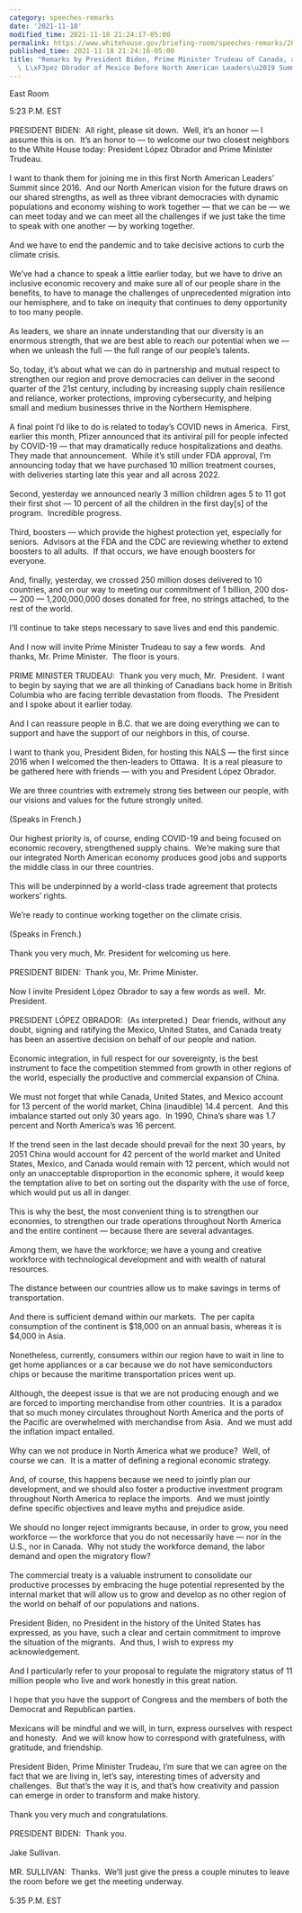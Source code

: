 ```yaml
---
category: speeches-remarks
date: '2021-11-18'
modified_time: 2021-11-18 21:24:17-05:00
permalink: https://www.whitehouse.gov/briefing-room/speeches-remarks/2021/11/18/remarks-by-president-biden-prime-minister-trudeau-of-canada-and-president-lopez-obrador-of-mexico-before-north-american-leaders-summit/
published_time: 2021-11-18 21:24:16-05:00
title: "Remarks by President Biden, Prime Minister Trudeau of Canada, and President\
  \ L\xF3pez Obrador of Mexico Before North American Leaders\u2019 Summit"
---
```

 
East Room

5:23 P.M. EST  
   
PRESIDENT BIDEN:  All right, please sit down.  Well, it’s an honor — I
assume this is on.  It’s an honor to — to welcome our two closest
neighbors to the White House today: President López Obrador and Prime
Minister Trudeau.   
   
I want to thank them for joining me in this first North American
Leaders’ Summit since 2016.  And our North American vision for the
future draws on our shared strengths, as well as three vibrant
democracies with dynamic populations and economy wishing to work
together — that we can be — we can meet today and we can meet all the
challenges if we just take the time to speak with one another — by
working together.   
   
And we have to end the pandemic and to take decisive actions to curb the
climate crisis.   
   
We’ve had a chance to speak a little earlier today, but we have to drive
an inclusive economic recovery and make sure all of our people share in
the benefits, to have to manage the challenges of unprecedented
migration into our hemisphere, and to take on inequity that continues to
deny opportunity to too many people.   
   
As leaders, we share an innate understanding that our diversity is an
enormous strength, that we are best able to reach our potential when we
— when we unleash the full — the full range of our people’s talents.   
   
So, today, it’s about what we can do in partnership and mutual respect
to strengthen our region and prove democracies can deliver in the second
quarter of the 21st century, including by increasing supply chain
resilience and reliance, worker protections, improving cybersecurity,
and helping small and medium businesses thrive in the Northern
Hemisphere.   
   
A final point I’d like to do is related to today’s COVID news in
America.  First, earlier this month, Pfizer announced that its antiviral
pill for people infected by COVID-19 — that may dramatically reduce
hospitalizations and deaths.  They made that announcement.  While it’s
still under FDA approval, I’m announcing today that we have purchased 10
million treatment courses, with deliveries starting late this year and
all across 2022.  
   
Second, yesterday we announced nearly 3 million children ages 5 to 11
got their first shot — 10 percent of all the children in the first
day\[s\] of the program.  Incredible progress.  
   
Third, boosters — which provide the highest protection yet, especially
for seniors.  Advisors at the FDA and the CDC are reviewing whether to
extend boosters to all adults.  If that occurs, we have enough boosters
for everyone.   
   
And, finally, yesterday, we crossed 250 million doses delivered to 10
countries, and on our way to meeting our commitment of 1 billion, 200
dos- — 200 — 1,200,000,000 doses donated for free, no strings attached,
to the rest of the world.  
   
I’ll continue to take steps necessary to save lives and end this
pandemic.   
   
And I now will invite Prime Minister Trudeau to say a few words.  And
thanks, Mr. Prime Minister.  The floor is yours.    
   
PRIME MINISTER TRUDEAU:  Thank you very much, Mr.  President.  I want to
begin by saying that we are all thinking of Canadians back home in
British Columbia who are facing terrible devastation from floods.  The
President and I spoke about it earlier today.   
   
And I can reassure people in B.C. that we are doing everything we can to
support and have the support of our neighbors in this, of course.   
   
I want to thank you, President Biden, for hosting this NALS — the first
since 2016 when I welcomed the then-leaders to Ottawa.  It is a real
pleasure to be gathered here with friends — with you and President López
Obrador.   
   
We are three countries with extremely strong ties between our people,
with our visions and values for the future strongly united.   
   
(Speaks in French.)  
   
Our highest priority is, of course, ending COVID-19 and being focused on
economic recovery, strengthened supply chains.  We’re making sure that
our integrated North American economy produces good jobs and supports
the middle class in our three countries.   
   
This will be underpinned by a world-class trade agreement that protects
workers’ rights.   
   
We’re ready to continue working together on the climate crisis.   
   
(Speaks in French.)  
   
Thank you very much, Mr. President for welcoming us here.  
   
PRESIDENT BIDEN:  Thank you, Mr. Prime Minister.  
   
Now I invite President López Obrador to say a few words as well.  Mr.
President.   
   
PRESIDENT LÓPEZ OBRADOR:  (As interpreted.)  Dear friends, without any
doubt, signing and ratifying the Mexico, United States, and Canada
treaty has been an assertive decision on behalf of our people and
nation.   
   
Economic integration, in full respect for our sovereignty, is the best
instrument to face the competition stemmed from growth in other regions
of the world, especially the productive and commercial expansion of
China.   
   
We must not forget that while Canada, United States, and Mexico account
for 13 percent of the world market, China (inaudible) 14.4 percent.  And
this imbalance started out only 30 years ago.  In 1990, China’s share
was 1.7 percent and North America’s was 16 percent.   
   
If the trend seen in the last decade should prevail for the next 30
years, by 2051 China would account for 42 percent of the world market
and United States, Mexico, and Canada would remain with 12 percent,
which would not only an unacceptable disproportion in the economic
sphere, it would keep the temptation alive to bet on sorting out the
disparity with the use of force, which would put us all in danger.   
   
This is why the best, the most convenient thing is to strengthen our
economies, to strengthen our trade operations throughout North America
and the entire continent — because there are several advantages.   
   
Among them, we have the workforce; we have a young and creative
workforce with technological development and with wealth of natural
resources.  
   
The distance between our countries allow us to make savings in terms of
transportation.   
   
And there is sufficient demand within our markets.  The per capita
consumption of the continent is $18,000 on an annual basis, whereas it
is $4,000 in Asia.   
   
Nonetheless, currently, consumers within our region have to wait in line
to get home appliances or a car because we do not have semiconductors
chips or because the maritime transportation prices went up.   
   
Although, the deepest issue is that we are not producing enough and we
are forced to importing merchandise from other countries.  It is a
paradox that so much money circulates throughout North America and the
ports of the Pacific are overwhelmed with merchandise from Asia.  And we
must add the inflation impact entailed.   
   
Why can we not produce in North America what we produce?  Well, of
course we can.  It is a matter of defining a regional economic
strategy.   
   
And, of course, this happens because we need to jointly plan our
development, and we should also foster a productive investment program
throughout North America to replace the imports.  And we must jointly
define specific objectives and leave myths and prejudice aside.  
   
We should no longer reject immigrants because, in order to grow, you
need workforce — the workforce that you do not necessarily have — nor in
the U.S., nor in Canada.  Why not study the workforce demand, the labor
demand and open the migratory flow?   
   
The commercial treaty is a valuable instrument to consolidate our
productive processes by embracing the huge potential represented by the
internal market that will allow us to grow and develop as no other
region of the world on behalf of our populations and nations.   
   
President Biden, no President in the history of the United States has
expressed, as you have, such a clear and certain commitment to improve
the situation of the migrants.  And thus, I wish to express my
acknowledgement.  
   
And I particularly refer to your proposal to regulate the migratory
status of 11 million people who live and work honestly in this great
nation.   
   
I hope that you have the support of Congress and the members of both the
Democrat and Republican parties.   
   
Mexicans will be mindful and we will, in turn, express ourselves with
respect and honesty.  And we will know how to correspond with
gratefulness, with gratitude, and friendship.   
   
President Biden, Prime Minister Trudeau, I’m sure that we can agree on
the fact that we are living in, let’s say, interesting times of
adversity and challenges.  But that’s the way it is, and that’s how
creativity and passion can emerge in order to transform and make
history.   
   
Thank you very much and congratulations.  
   
PRESIDENT BIDEN:  Thank you.  
   
Jake Sullivan.  
   
MR. SULLIVAN:  Thanks.  We’ll just give the press a couple minutes to
leave the room before we get the meeting underway.  
   
5:35 P.M. EST
